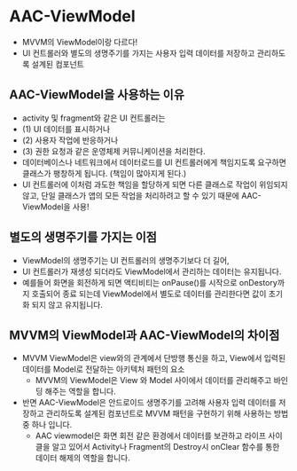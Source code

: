 # AAC-ViewModel
- MVVM의 ViewModel이랑 다르다!
- UI 컨트롤러와 별도의 생명주기를 가지는 사용자 입력 데이터를 저장하고 관리하도록 설계된 컴포넌트

## AAC-ViewModel을 사용하는 이유
- activity 및 fragment와 같은 UI 컨트롤러는
- (1) UI 데이터를 표시하거나
- (2) 사용자 작업에 반응하거나
- (3) 권한 요청과 같은 운영체제 커뮤니케이션을 처리한다.
- 데이터베이스나 네트워크에서 데이터로드를 UI 컨트롤러에게 책임지도록 요구하면 클래스가 팽창하게 됩니다. (책임이 많아지게 된다.)
- UI 컨트롤러에 이처럼 과도한 책임을 할당하게 되면 다른 클래스로 작업이 위임되지 않고, 단일 클래스가 앱의 모든 작업을 처리하려고 할 수 있기 때문에 AAC-ViewModel을 사용!

## 별도의 생명주기를 가지는 이점
- ViewModel의 생명주기는 UI 컨트롤러의 생명주기보다 더 길어,
- UI 컨트롤러가 재생성 되더라도 ViewModel에서 관리하는 데이터는 유지됩니다.
- 예를들어 화면을 회전하게 되면 액티비티는 onPause()를 시작으로 onDestory까지 호출되어 종료 되는데 ViewModel에서 별도로 데이터를 관리한다면 값이 초기화 되지 않고 유지됩니다.

## MVVM의 ViewModel과 AAC-ViewModel의 차이점
- MVVM ViewModel은 view와의 관계에서 단방행 통신을 하고, View에서 입력된 데이터를 Model로 전달하는 아키텍처 패턴의 요소
    - MVVM의 ViewModel은 View 와 Model 사이에서 데이터를 관리해주고 바인딩 해주는 역할을 합니다.
- 반면 AAC-ViewModel은 안드로이드 생명주기를 고려해 사용자 입력 데이터를 저장하고 관리하도록 설계된 컴포넌트로 MVVM 패턴을 구현하기 위해 사용하는 방법중 하나 입니다.
    - AAC viewmodel은 화면 회전 같은 환경에서 데이터를 보관하고 라이프 사이클을 알고 있어서 Activity나 Fragment의 Destroy시 onClear 함수를 통한 데이터 해제의 역할을 합니다.